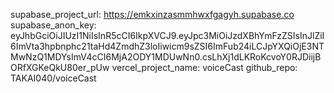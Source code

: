 supabase_project_url: https://emkxinzasmmhwxfgagyh.supabase.co
supabase_anon_key: eyJhbGciOiJIUzI1NiIsInR5cCI6IkpXVCJ9.eyJpc3MiOiJzdXBhYmFzZSIsInJlZiI6ImVta3hpbnphc21taHd4ZmdhZ3loIiwicm9sZSI6ImFub24iLCJpYXQiOjE3NTMwNzQ1MDYsImV4cCI6MjA2ODY1MDUwNn0.csLhXj1dLKRoKcvoY0RJDiijBORfXGKeQkU80er_pUw
vercel_project_name: voiceCast
github_repo: TAKAI040/voiceCast
